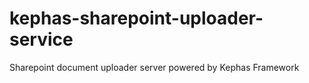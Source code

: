 # kephas-sharepoint-uploader-service
Sharepoint document uploader server powered by Kephas Framework
